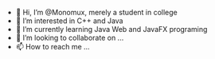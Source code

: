 - 👋 Hi, I’m @Monomux, merely a student in college
- 👀 I’m interested in C++ and Java
- 🌱 I’m currently learning Java Web and JavaFX programing
- 💞️ I’m looking to collaborate on ...
- 📫 How to reach me ...

<!---
Monomux/Monomux is a ✨ special ✨ repository because its `README.md` (this file) appears on your GitHub profile.
You can click the Preview link to take a look at your changes.
--->
